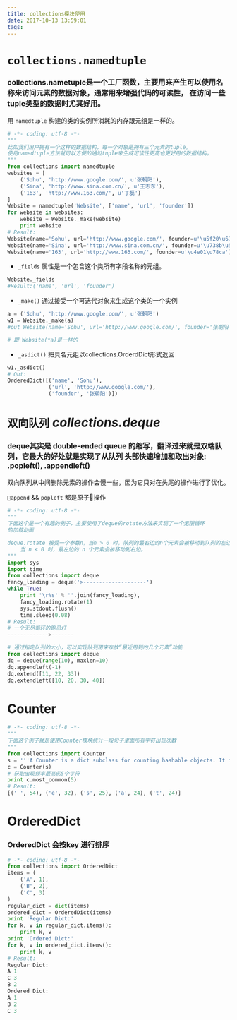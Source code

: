 ```yaml
---
title: collections模块使用
date: 2017-10-13 13:59:01
tags:
---
```


# `collections.namedtuple`
### collections.nametuple是一个工厂函数，主要用来产生可以使用名称来访问元素的数据对象，通常用来增强代码的可读性， 在访问一些tuple类型的数据时尤其好用。  
用 `namedtuple` 构建的类的实例所消耗的内存跟元组是一样的。
``` python
# -*- coding: utf-8 -*-
"""
比如我们用户拥有一个这样的数据结构，每一个对象是拥有三个元素的tuple。
使用namedtuple方法就可以方便的通过tuple来生成可读性更高也更好用的数据结构。
"""
from collections import namedtuple
websites = [
    ('Sohu', 'http://www.google.com/', u'张朝阳'),
    ('Sina', 'http://www.sina.com.cn/', u'王志东'),
    ('163', 'http://www.163.com/', u'丁磊')
]
Website = namedtuple('Website', ['name', 'url', 'founder'])
for website in websites:
    website = Website._make(website)
    print website
# Result:
Website(name='Sohu', url='http://www.google.com/', founder=u'\u5f20\u671d\u9633')
Website(name='Sina', url='http://www.sina.com.cn/', founder=u'\u738b\u5fd7\u4e1c')
Website(name='163', url='http://www.163.com/', founder=u'\u4e01\u78ca')
```

+ `_fields` 属性是一个包含这个类所有字段名称的元组。
```python
Website._fields
#Result:('name', 'url', 'founder')
```

+ `_make()` 通过接受一个可迭代对象来生成这个类的一个实例
```python
a = ('Sohu', 'http://www.google.com/', u'张朝阳')
w1 = Website._make(a)
#out Website(name='Sohu', url='http://www.google.com/', founder='张朝阳')

# 跟 Website(*a)是一样的
```

+ `_asdict()` 把具名元组以collections.OrderdDict形式返回
```python
w1._asdict()
# Out:
OrderedDict([('name', 'Sohu'),
             ('url', 'http://www.google.com/'),
             ('founder', '张朝阳')])
```

# `双向队列` *collections.deque*
### deque其实是 double-ended queue 的缩写，翻译过来就是双端队列，它最大的好处就是实现了从队列 头部快速增加和取出对象: .popleft(), .appendleft()    

双向队列从中间删除元素的操作会慢一些，因为它只对在头尾的操作进行了优化。

`append` && `popleft` 都是原子操作
 
``` python
# -*- coding: utf-8 -*-
"""
下面这个是一个有趣的例子，主要使用了deque的rotate方法来实现了一个无限循环
的加载动画

deque.rotate 接受一个参数n，当n > 0 时，队列的最右边的n个元素会被移动到队列的左边,
    当 n < 0 时，最左边的 n 个元素会被移动到右边。
"""
import sys
import time
from collections import deque
fancy_loading = deque('>--------------------')
while True:
    print '\r%s' % ''.join(fancy_loading),
    fancy_loading.rotate(1)
    sys.stdout.flush()
    time.sleep(0.08)
# Result:
# 一个无尽循环的跑马灯
------------->-------
```

```python
# 通过指定队列的大小，可以实现队列用来存放“最近用到的几个元素”功能
from collections import deque
dq = deque(range(10), maxlen=10)
dq.appendleft(-1)
dq.extend([11, 22, 33])
dq.extendleft([10, 20, 30, 40])
```

# Counter
``` python
# -*- coding: utf-8 -*-
"""
下面这个例子就是使用Counter模块统计一段句子里面所有字符出现次数
"""
from collections import Counter
s = '''A Counter is a dict subclass for counting hashable objects. It is an unordered collection where elements are stored as dictionary keys and their counts are stored as dictionary values. Counts are allowed to be any integer value including zero or negative counts. The Counter class is similar to bags or multisets in other languages.'''.lower()
c = Counter(s)
# 获取出现频率最高的5个字符
print c.most_common(5)
# Result:
[(' ', 54), ('e', 32), ('s', 25), ('a', 24), ('t', 24)]
```

# OrderedDict 

### OrderedDict 会按key 进行排序
``` python
# -*- coding: utf-8 -*-
from collections import OrderedDict
items = (
    ('A', 1),
    ('B', 2),
    ('C', 3)
)
regular_dict = dict(items)
ordered_dict = OrderedDict(items)
print 'Regular Dict:'
for k, v in regular_dict.items():
    print k, v
print 'Ordered Dict:'
for k, v in ordered_dict.items():
    print k, v
# Result:
Regular Dict:
A 1
C 3
B 2
Ordered Dict:
A 1
B 2
C 3
```


